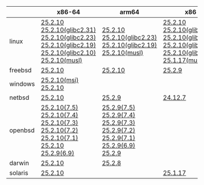 ||x86-64|arm64|x86|ppc64le|armv7|armel|
| --- | --- | --- | --- | --- | --- | --- |
|linux|[25.2.10](https://github.com/roswell/sbcl_head/releases/download/25.2.10/sbcl-25.2.10-x86-64-linux-binary.tar.bz2)<br />[25.2.10(glibc2.31)](https://github.com/roswell/sbcl_head/releases/download/25.2.10/sbcl-25.2.10-x86-64-linux-glibc2.31-binary.tar.bz2)<br />[25.2.10(glibc2.23)](https://github.com/roswell/sbcl_head/releases/download/25.2.10/sbcl-25.2.10-x86-64-linux-glibc2.23-binary.tar.bz2)<br />[25.2.10(glibc2.19)](https://github.com/roswell/sbcl_head/releases/download/25.2.10/sbcl-25.2.10-x86-64-linux-glibc2.19-binary.tar.bz2)<br />[25.2.10(glibc2.10)](https://github.com/roswell/sbcl_head/releases/download/25.2.10/sbcl-25.2.10-x86-64-linux-glibc2.10-binary.tar.bz2)<br />[25.2.10(musl)](https://github.com/roswell/sbcl_head/releases/download/25.2.10/sbcl-25.2.10-x86-64-linux-musl-binary.tar.bz2)<br />|[25.2.10](https://github.com/roswell/sbcl_head/releases/download/25.2.10/sbcl-25.2.10-arm64-linux-binary.tar.bz2)<br />[25.2.10(glibc2.23)](https://github.com/roswell/sbcl_head/releases/download/25.2.10/sbcl-25.2.10-arm64-linux-glibc2.23-binary.tar.bz2)<br />[25.2.10(glibc2.19)](https://github.com/roswell/sbcl_head/releases/download/25.2.10/sbcl-25.2.10-arm64-linux-glibc2.19-binary.tar.bz2)<br />[25.2.10(musl)](https://github.com/roswell/sbcl_head/releases/download/25.2.10/sbcl-25.2.10-arm64-linux-musl-binary.tar.bz2)<br />|[25.2.10](https://github.com/roswell/sbcl_head/releases/download/25.2.10/sbcl-25.2.10-x86-linux-binary.tar.bz2)<br />[25.2.10(glibc2.31)](https://github.com/roswell/sbcl_head/releases/download/25.2.10/sbcl-25.2.10-x86-linux-glibc2.31-binary.tar.bz2)<br />[25.2.10(glibc2.23)](https://github.com/roswell/sbcl_head/releases/download/25.2.10/sbcl-25.2.10-x86-linux-glibc2.23-binary.tar.bz2)<br />[25.2.10(glibc2.19)](https://github.com/roswell/sbcl_head/releases/download/25.2.10/sbcl-25.2.10-x86-linux-glibc2.19-binary.tar.bz2)<br />[25.2.10(glibc2.10)](https://github.com/roswell/sbcl_head/releases/download/25.2.10/sbcl-25.2.10-x86-linux-glibc2.10-binary.tar.bz2)<br />[25.1.17(musl)](https://github.com/roswell/sbcl_head/releases/download/25.1.17/sbcl-25.1.17-x86-linux-musl-binary.tar.bz2)<br />|[25.2.10](https://github.com/roswell/sbcl_head/releases/download/25.2.10/sbcl-25.2.10-ppc64le-linux-binary.tar.bz2)<br />[25.2.10(glibc2.23)](https://github.com/roswell/sbcl_head/releases/download/25.2.10/sbcl-25.2.10-ppc64le-linux-glibc2.23-binary.tar.bz2)<br />[25.2.10(glibc2.19)](https://github.com/roswell/sbcl_head/releases/download/25.2.10/sbcl-25.2.10-ppc64le-linux-glibc2.19-binary.tar.bz2)<br />|[25.2.9](https://github.com/roswell/sbcl_head/releases/download/25.2.9/sbcl-25.2.9-armv7-linux-binary.tar.bz2)<br />|[25.1.17](https://github.com/roswell/sbcl_head/releases/download/25.1.17/sbcl-25.1.17-armel-linux-binary.tar.bz2)<br />|
|freebsd|[25.2.10](https://github.com/roswell/sbcl_head/releases/download/25.2.10/sbcl-25.2.10-x86-64-freebsd-binary.tar.bz2)<br />|[25.2.10](https://github.com/roswell/sbcl_head/releases/download/25.2.10/sbcl-25.2.10-arm64-freebsd-binary.tar.bz2)<br />|[25.2.9](https://github.com/roswell/sbcl_head/releases/download/25.2.9/sbcl-25.2.9-x86-freebsd-binary.tar.bz2)<br />||||
|windows|[25.2.10(msi)](https://github.com/roswell/sbcl_head/releases/download/25.2.10/sbcl-25.2.10-x86-64-windows-binary.msi)<br />[25.2.10](https://github.com/roswell/sbcl_head/releases/download/25.2.10/sbcl-25.2.10-x86-64-windows-binary.tar.bz2)<br />||||||
|netbsd|[25.2.10](https://github.com/roswell/sbcl_head/releases/download/25.2.10/sbcl-25.2.10-x86-64-netbsd-binary.tar.bz2)<br />|[25.2.9](https://github.com/roswell/sbcl_head/releases/download/25.2.9/sbcl-25.2.9-arm64-netbsd-binary.tar.bz2)<br />|[24.12.7](https://github.com/roswell/sbcl_head/releases/download/24.12.7/sbcl-24.12.7-x86-netbsd-binary.tar.bz2)<br />||||
|openbsd|[25.2.10(7.5)](https://github.com/roswell/sbcl_head/releases/download/25.2.10/sbcl-25.2.10-x86-64-openbsd-7.5-binary.tar.bz2)<br />[25.2.10(7.4)](https://github.com/roswell/sbcl_head/releases/download/25.2.10/sbcl-25.2.10-x86-64-openbsd-7.4-binary.tar.bz2)<br />[25.2.10(7.3)](https://github.com/roswell/sbcl_head/releases/download/25.2.10/sbcl-25.2.10-x86-64-openbsd-7.3-binary.tar.bz2)<br />[25.2.10(7.2)](https://github.com/roswell/sbcl_head/releases/download/25.2.10/sbcl-25.2.10-x86-64-openbsd-7.2-binary.tar.bz2)<br />[25.2.10(7.1)](https://github.com/roswell/sbcl_head/releases/download/25.2.10/sbcl-25.2.10-x86-64-openbsd-7.1-binary.tar.bz2)<br />[25.2.10](https://github.com/roswell/sbcl_head/releases/download/25.2.10/sbcl-25.2.10-x86-64-openbsd-binary.tar.bz2)<br />[25.2.9(6.9)](https://github.com/roswell/sbcl_head/releases/download/25.2.9/sbcl-25.2.9-x86-64-openbsd-6.9-binary.tar.bz2)<br />|[25.2.9(7.5)](https://github.com/roswell/sbcl_head/releases/download/25.2.9/sbcl-25.2.9-arm64-openbsd-7.5-binary.tar.bz2)<br />[25.2.9(7.4)](https://github.com/roswell/sbcl_head/releases/download/25.2.9/sbcl-25.2.9-arm64-openbsd-7.4-binary.tar.bz2)<br />[25.2.9(7.3)](https://github.com/roswell/sbcl_head/releases/download/25.2.9/sbcl-25.2.9-arm64-openbsd-7.3-binary.tar.bz2)<br />[25.2.9(7.2)](https://github.com/roswell/sbcl_head/releases/download/25.2.9/sbcl-25.2.9-arm64-openbsd-7.2-binary.tar.bz2)<br />[25.2.9(7.1)](https://github.com/roswell/sbcl_head/releases/download/25.2.9/sbcl-25.2.9-arm64-openbsd-7.1-binary.tar.bz2)<br />[25.2.9(6.9)](https://github.com/roswell/sbcl_head/releases/download/25.2.9/sbcl-25.2.9-arm64-openbsd-6.9-binary.tar.bz2)<br />[25.2.9](https://github.com/roswell/sbcl_head/releases/download/25.2.9/sbcl-25.2.9-arm64-openbsd-binary.tar.bz2)<br />|||||
|darwin|[25.2.10](https://github.com/roswell/sbcl_head/releases/download/25.2.10/sbcl-25.2.10-x86-64-darwin-binary.tar.bz2)<br />|[25.2.8](https://github.com/roswell/sbcl_head/releases/download/25.2.8/sbcl-25.2.8-arm64-darwin-binary.tar.bz2)<br />|||||
|solaris|[25.2.10](https://github.com/roswell/sbcl_head/releases/download/25.2.10/sbcl-25.2.10-x86-64-solaris-binary.tar.bz2)<br />||[25.1.17](https://github.com/roswell/sbcl_head/releases/download/25.1.17/sbcl-25.1.17-x86-solaris-binary.tar.bz2)<br />||||
